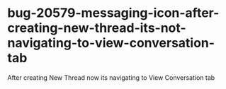 # bug-20579-messaging-icon-after-creating-new-thread-its-not-navigating-to-view-conversation-tab
After creating New Thread now its navigating to View Conversation tab
